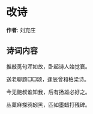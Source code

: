 # 改诗

**作者**: 刘克庄

## 诗词内容

推敲觅句浑如故，卧起诗人始觉衰。

送老聊题□□颂，逢辰曾和柏梁诗。

今无鲍叔谁知我，后有扬雄必好之。

丛藁麻搽鸦蚓黑，匹如墨蜡打残碑。

